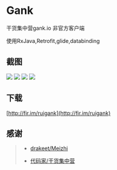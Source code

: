 # Gank
干货集中营gank.io 非官方客户端

使用RxJava,Retrofit,glide,databinding

## 截图
![](/screenshots/0.jpg) 
![](/screenshots/1.jpg)
![](/screenshots/2.jpg)
![](/screenshots/3.jpg)

## 下载
[http://fir.im/ruigank](http://fir.im/ruigank)

## 感谢
>* [drakeet/Meizhi](https://github.com/drakeet/Meizhi)
>
>* [代码家/干货集中营](http://gank.io)
